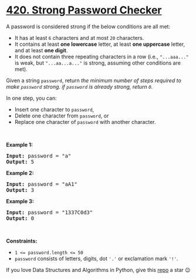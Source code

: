 # [420. Strong Password Checker][title]

<p>A password is considered strong if the below conditions are all met:</p>
<ul>
<li>It has at least <code>6</code> characters and at most <code>20</code> characters.</li>
<li>It contains at least <strong>one lowercase</strong> letter, at least <strong>one uppercase</strong> letter, and at least <strong>one digit</strong>.</li>
<li>It does not contain three repeating characters in a row (i.e., <code>"...aaa..."</code> is weak, but <code>"...aa...a..."</code> is strong, assuming other conditions are met).</li>
</ul>
<p>Given a string <code>password</code>, return <em>the minimum number of steps required to make <code>password</code> strong. if <code>password</code> is already strong, return <code>0</code>.</em></p>
<p>In one step, you can:</p>
<ul>
<li>Insert one character to <code>password</code>,</li>
<li>Delete one character from <code>password</code>, or</li>
<li>Replace one character of <code>password</code> with another character.</li>
</ul>
<p> </p>
<p><strong>Example 1:</strong></p>
<pre><strong>Input:</strong> password = "a"
<strong>Output:</strong> 5
</pre><p><strong>Example 2:</strong></p>
<pre><strong>Input:</strong> password = "aA1"
<strong>Output:</strong> 3
</pre><p><strong>Example 3:</strong></p>
<pre><strong>Input:</strong> password = "1337C0d3"
<strong>Output:</strong> 0
</pre>
<p> </p>
<p><strong>Constraints:</strong></p>
<ul>
<li><code>1 &lt;= password.length &lt;= 50</code></li>
<li><code>password</code> consists of letters, digits, dot <code>'.'</code> or exclamation mark <code>'!'</code>.</li>
</ul>


If you love Data Structures and Algorithms in Python, give this [repo][me] a star :wink:

[title]: https://leetcode.com/problems/strong-password-checker
[me]: https://github.com/bumblebee211196/awesome-python-leetcode
